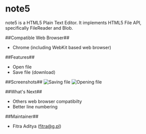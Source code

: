 note5
=====

note5 is a HTML5 Plain Text Editor. It implements HTML5 File API, specifically FileReader and Blob.

##Compatible Web Browser##
* Chrome (including WebKit based web browser)

##Features##
* Open file
* Save file (download)

##Screenshots##
![Saving file](https://dl-web.dropbox.com/get/GitHub/note5/Screenshot%20from%202013-08-28%2015%3A52%3A11.png?w=AADJ5HQZO1Ttl9i3lZluVqzFRFgpGf90Djw8l6gve5UEyg)
![Opening file](https://dl-web.dropbox.com/get/GitHub/note5/Screenshot%20from%202013-08-28%2015%3A52%3A34.png?w=AACzt-YFcSS7rA0t6C5xXZPbes7FNKoRoGok2vVksVJixQ)

##What's Next##
* Others web browser compatibilty
* Better line numbering

##Maintainer##
* Fitra Aditya (fitra@g.pl)
